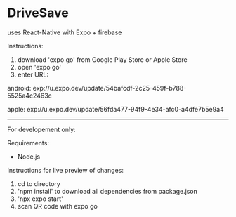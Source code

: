 # DriveSave

uses React-Native with Expo + firebase 

 Instructions:
1. download 'expo go' from Google Play Store or Apple Store
2. open 'expo go'
3. enter URL:
   
android: exp://u.expo.dev/update/54bafcdf-2c25-459f-b788-5525a4c2463c


apple: exp://u.expo.dev/update/56fda477-94f9-4e34-afc0-a4dfe7b5e9a4





--------------------------------------------------------------------------------
For developement only:

Requirements: 
- Node.js

Instructions for live preview of changes:
1. cd to directory
2. 'npm install' to download all dependencies from package.json
3. 'npx expo start' 
4. scan QR code with expo go
